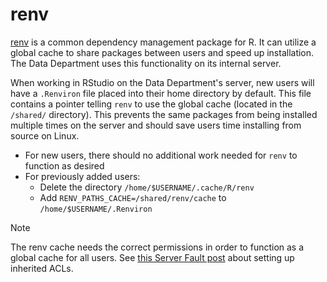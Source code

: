 # renv

[renv](https://rstudio.github.io/renv/articles/renv.html) is a common dependency management package for R. It can utilize a global cache to share packages between users and speed up installation. The Data Department uses this functionality on its internal server.

When working in RStudio on the Data Department's server, new users will have a `.Renviron` file placed into their home directory by default. This file contains a pointer telling `renv` to use the global cache (located in the `/shared/` directory). This prevents the same packages from being installed multiple times on the server and should save users time installing from source on Linux.

* For new users, there should no additional work needed for `renv` to function as desired
* For previously added users:
  * Delete the directory `/home/$USERNAME/.cache/R/renv`
  * Add `RENV_PATHS_CACHE=/shared/renv/cache` to `/home/$USERNAME/.Renviron`

> [!NOTE]
> The renv cache needs the correct permissions in order to function as a global cache for all users. See [this Server Fault post](https://serverfault.com/questions/444867/linux-setfacl-set-all-current-future-files-directories-in-parent-directory-to) about setting up inherited ACLs.
